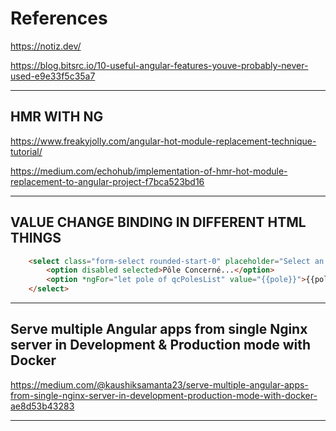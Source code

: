 # References

https://notiz.dev/

https://blog.bitsrc.io/10-useful-angular-features-youve-probably-never-used-e9e33f5c35a7

___

## HMR WITH NG
https://www.freakyjolly.com/angular-hot-module-replacement-technique-tutorial/


https://medium.com/echohub/implementation-of-hmr-hot-module-replacement-to-angular-project-f7bca523bd16

___
## **VALUE CHANGE BINDING IN DIFFERENT HTML THINGS**
```html
    <select class="form-select rounded-start-0" placeholder="Select an option" [(ngModel)]="selectedPole" (ngModelChange)="submit()">
	    <option disabled selected>Pôle Concerné...</option>
	    <option *ngFor="let pole of qcPolesList" value="{{pole}}">{{pole}}</option>
    </select>
```

___
## **Serve multiple Angular apps from single Nginx server in Development & Production mode with Docker**

https://medium.com/@kaushiksamanta23/serve-multiple-angular-apps-from-single-nginx-server-in-development-production-mode-with-docker-ae8d53b43283

___
